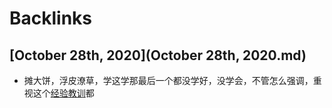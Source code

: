 
# Backlinks
## [October 28th, 2020](October 28th, 2020.md)
- 摊大饼，浮皮潦草，学这学那最后一个都没学好，没学会，不管怎么强调，重视这个[经验](经验.md)[教训](教训.md)都

